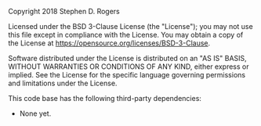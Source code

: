 Copyright 2018 Stephen D. Rogers

Licensed under the BSD 3-Clause License (the "License"); you may not use
this file except in compliance with the License.  You may obtain a copy of
the License at <https://opensource.org/licenses/BSD-3-Clause>.

Software distributed under the License is distributed on an "AS IS" BASIS,
WITHOUT WARRANTIES OR CONDITIONS OF ANY KIND, either express or implied.
See the License for the specific language governing permissions and
limitations under the License.

This code base has the following third-party dependencies:
- None yet.
